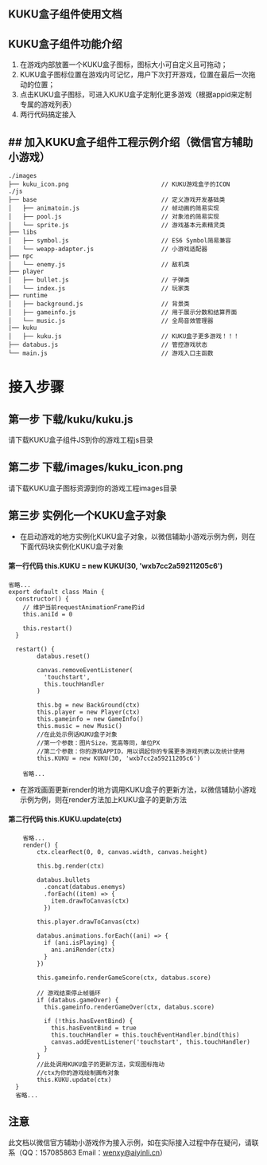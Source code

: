 ## KUKU盒子组件使用文档
## KUKU盒子组件功能介绍
1. 在游戏内部放置一个KUKU盒子图标，图标大小可自定义且可拖动；
3. KUKU盒子图标位置在游戏内可记忆，用户下次打开游戏，位置在最后一次拖动的位置；
4. 点击KUKU盒子图标，可进入KUKU盒子定制化更多游戏（根据appid来定制专属的游戏列表）
5. 两行代码搞定接入

## ## 加入KUKU盒子组件工程示例介绍（微信官方辅助小游戏）
```
./images
├── kuku_icon.png                          // KUKU游戏盒子的ICON
./js
├── base                                   // 定义游戏开发基础类
│   ├── animatoin.js                       // 帧动画的简易实现
│   ├── pool.js                            // 对象池的简易实现
│   └── sprite.js                          // 游戏基本元素精灵类
├── libs
│   ├── symbol.js                          // ES6 Symbol简易兼容
│   └── weapp-adapter.js                   // 小游戏适配器
├── npc
│   └── enemy.js                           // 敌机类
├── player
│   ├── bullet.js                          // 子弹类
│   └── index.js                           // 玩家类
├── runtime
│   ├── background.js                      // 背景类
│   ├── gameinfo.js                        // 用于展示分数和结算界面
│   └── music.js                           // 全局音效管理器
|── kuku
│   ├── kuku.js                            // KUKU盒子更多游戏！！！
├── databus.js                             // 管控游戏状态
└── main.js                                // 游戏入口主函数

```
# 接入步骤
## 第一步 下载/kuku/kuku.js
请下载KUKU盒子组件JS到你的游戏工程js目录

## 第二步 下载/images/kuku_icon.png
请下载KUKU盒子图标资源到你的游戏工程images目录

## 第三步 实例化一个KUKU盒子对象
- 在启动游戏的地方实例化KUKU盒子对象，以微信辅助小游戏示例为例，则在下面代码块实例化KUKU盒子对象
  
#### 第一行代码 this.KUKU = new KUKU(30, 'wxb7cc2a59211205c6')

```
省略...
export default class Main {
  constructor() {
    // 维护当前requestAnimationFrame的id
    this.aniId = 0

    this.restart()
  }

  restart() {
        databus.reset()
    
        canvas.removeEventListener(
          'touchstart',
          this.touchHandler
        )
    
        this.bg = new BackGround(ctx)
        this.player = new Player(ctx)
        this.gameinfo = new GameInfo()
        this.music = new Music()
        //在此处示例话KUKU盒子对象
        //第一个参数：图片Size，宽高等同，单位PX
        //第二个参数：你的游戏APPID，用以调起你的专属更多游戏列表以及统计使用
        this.KUKU = new KUKU(30, 'wxb7cc2a59211205c6')

    省略...
```
- 在游戏画面更新render的地方调用KUKU盒子的更新方法，以微信辅助小游戏示例为例，则在render方法加上KUKU盒子的更新方法

#### 第二行代码  this.KUKU.update(ctx)
```
    省略...
    render() {
        ctx.clearRect(0, 0, canvas.width, canvas.height)
    
        this.bg.render(ctx)
    
        databus.bullets
          .concat(databus.enemys)
          .forEach((item) => {
            item.drawToCanvas(ctx)
          })
    
        this.player.drawToCanvas(ctx)
    
        databus.animations.forEach((ani) => {
          if (ani.isPlaying) {
            ani.aniRender(ctx)
          }
        })
    
        this.gameinfo.renderGameScore(ctx, databus.score)
    
        // 游戏结束停止帧循环
        if (databus.gameOver) {
          this.gameinfo.renderGameOver(ctx, databus.score)
    
          if (!this.hasEventBind) {
            this.hasEventBind = true
            this.touchHandler = this.touchEventHandler.bind(this)
            canvas.addEventListener('touchstart', this.touchHandler)
          }
        }
        //此处调用KUKU盒子的更新方法，实现图标拖动
        //ctx为你的游戏绘制画布对象
        this.KUKU.update(ctx)
  }
  省略...
```

## 注意
此文档以微信官方辅助小游戏作为接入示例，如在实际接入过程中存在疑问，请联系（QQ：157085863 Email：wenxy@aiyinli.cn） 
